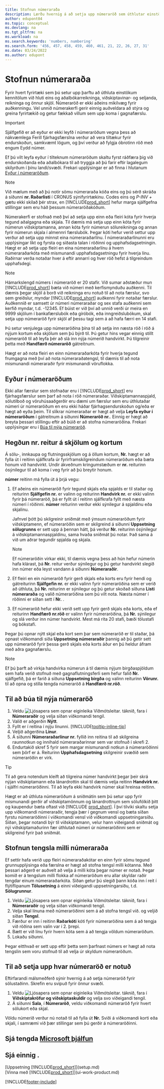 ```yaml
---
title: Stofnun númeraraða
description: Lærðu hvernig á að setja upp númeraröð sem úthlutar einstökum auðkenniskóðum til reikninga og skjala í Business Central.
author: edupont04
ms.topic: conceptual
ms.devlang: na
ms.tgt_pltfrm: na
ms.workload: na
ms.search.keywords: 'numbers, numbering'
ms.search.form: '456, 457, 458, 459, 460, 461, 21, 22, 26, 27, 31'
ms.date: 03/24/2022
ms.author: edupont
---
```

# <a name="create-number-series" />Stofnun númeraraða

Fyrir hvert fyrirtæki sem þú setur upp þarftu að úthluta einstökum kennitölum við hluti eins og aðalbókarreikninga, viðskiptavinar- og seljanda, reikninga og önnur skjöl. Númeraröð er ekki aðeins mikilvæg fyrir auðkenningu. Vel unnið númerakerfi gerir einnig auðveldara að stýra og greina fyrirtækið og getur fækkað villum sem upp koma í gagnafærslu.

> [!Important]
> Sjálfgefið er að eyður er ekki leyfð í númeraröðum vegna þess að nákvæmlega Ferill fjárhagsfærslna verður að vera tiltækur fyrir endurskoðun, samkvæmt lögum, og því verður að fylgja óbrotinn röð með engum Eydd númer.
> 
> Ef þú vilt leyfa eyður í tilteknum númeraröðum skaltu fyrst ráðfæra þig við endurskoðanda eða aðalbókara til að tryggja að þú farir eftir lagalegum skilyrðum í þínu landi/svæði. Frekari upplýsingar er að finna í hlutanum [Eyður í númeraröðum](#gaps-in-number-series).

> [!NOTE]  
> Við mælum með að þú notir sömu númeraraða kóða eins og þú sérð skráða á síðunni **nr. Raðarlisti** í CRONUS sýnifyrirtækinu. Codes eins og *P-INV +* gætu ekki skilað þér strax, en [!INCLUDE[prod_short](includes/prod_short.md)] hefur marga sjálfgefna stillingar sem eru háð þessum númeraröðakóðum.

Númerakerfi er stofnað með því að setja upp einn eða fleiri kóta fyrir hverja tegund aðalgagna eða skjala. Til dæmis má setja upp einn kóta fyrir númerun viðskiptamanna, annan kóta fyrir númerun sölureikninga og annan fyrir númerun skjala í almennri færslubók. Þegar kóti hefur verið settur upp verður að setja upp minnst eina númeraraðarlínu. Í númeraraðarlínunni eru upplýsingar líkt og fyrsta og síðasta talan í röðinni og upphafsdagsetningin. Hægt er að setja upp fleiri en eina númeraraðarlínu á hvern númeraraðarkóta með mismunandi upphafsdagsetningu fyrir hverja línu. Raðirnar verða notaðar hver á eftir annarri og hver röð hefst á tilgreindum upphafsdegi.

> [!NOTE]
> Hámarkslengd númers í númeraröð er 20 stafir. Við sumar aðstæður mun [!INCLUDE[prod_short](includes/prod_short.md)] bæta við númeri með kerfismynduðu auðkenni. Til dæmis þegar skjöl á borð við reikninga eru notuð til að nota færslur, svo sem greiðslur, myndar [!INCLUDE[prod_short](includes/prod_short.md)] auðkenni fyrir notaðar færslur. Auðkennið er samsett úr númeri númeraraðar og sex stafa auðkenni sem kerfið myndar, t.d. -12345. Ef búist er við því að unnið verði úr meira en 9999 skjölum í bankafærslubók eða gíróbók, eða inngreiðslubókum, skal setja upp númeraröð fyrir skjöl af þessu tagi sem á að hafa færri en 14 stafi.

Þú setur venjulega upp númeraröðina þína til að setja inn næsta röð í röð á nýjum kortum eða skjölum sem þú býrð til. Þú getur hins vegar einnig stillt númeraröð til að leyfa þér að slá inn nýja númerið handvirkt. Þú tilgreinir þetta með **Handfærð númeraröð** gátreitnum.

Hægt er að nota fleiri en einn númeraraðarkóta fyrir hverja tegund frumgagna með því að nota númeraraðatengsl, til dæmis til að nota mismunandi númeraraðir fyrir mismunandi vöruflokka.

## <a name="gaps-in-number-series" />Eyður í númeraröðum
Ekki allar færslur sem stofnaðar eru í [!INCLUDE[prod_short](includes/prod_short.md)] eru fjárhagsfærslur sem þarf að nota í röð númeraraðar. Viðskiptamannaspjald, sölutilboð og vöruhúsaaðgerðir eru dæmi um færslur sem eru úthlutaðar númeri úr númeraröðum en eru ekki háðar fjárhagsendurskoðun og/eða er hægt að eyða þeim. Til slíkrar númeraraðar er hægt að velja **Leyfa eyður í númeraröðum** í gátreitnum á síðunni **Númeraröð nr.**. Einnig er hægt að breyta þessari stillingu eftir að búið er að stofna númeraröðina. Frekari upplýsingar eru í [Búa til nýja númeraröð](ui-create-number-series.md#to-create-a-new-number-series).

## <a name="behavior-of-the-no-field-on-documents-and-cards" />Hegðun nr. reitur á skjölum og kortum

Á sölu-, innkaupa og flutningsskjölum og á öllum kortum, **Nr.** hægt er að fylla út í reitinn sjálfkrafa úr fyrirframskilgreindum númeraröðum eða bæta honum við handvirkt. Undir ákveðnum kringumstæðum er **nr.** reiturinn ósýnilegur til að koma í veg fyrir að þú breytir honum.  

**númer** reitinn má fylla út á þrjá vegu:

1. Ef aðeins ein númeraröð fyrir tegund skjals eða spjalds er til staðar og reiturinn **Sjálfgefin nr.** er valinn og reiturinn **Handvirk nr.** er ekki valinn fyrir þá númeraröð, þá er fyllt út í reitinn sjálfkrafa fyllt með næsta númeri í röðinni. **númer** reiturinn verður ekki sýnilegur á spjaldinu eða skjalinu.  

    Jafnvel þótt þú skilgreinir sniðmát með ýmsum númeraröðum fyrir viðskiptamenn, ef númeraröðin sem er skilgreind á síðunni **Uppsetning sölugrunns** er sett upp á þennan hátt, þá verður **Nr.** reiturinn ósýnilegur á viðskiptamannaspjaldinu, sama hvaða sniðmát þú notar. Það sama á við um aðrar tegundir spjalda og skjala.  

    > [!NOTE]  
    > Ef númeraröðin virkar ekki, til dæmis vegna þess að hún hefur númerin hafa klárast, þá **Nr.** reitur verður sýnilegur og þú getur handvirkt slegið inn númer eða leyst vandann á síðunni **Númeraraðir**.

2. Ef fleiri en ein númeraröð fyrir gerð skjals eða korts eru fyrir hendi og gátreiturinn **Sjálfgefin nr.** er ekki valinn fyrir númeraröðina sem er verið að úthluta, þá **Nr.** reiturinn er sýnilegur og þú getur skoðað síðuna **Listi númeraraða** og valið númeraröðina sem þú vilt nota. Næsta númer í röðinni er síðan sett í **Nr.** .

3. Ef númeraröð hefur ekki verið sett upp fyrir gerð skjals eða korts, eða ef reiturinn **Handfærð nr.röð** er valinn fyrir númeraröðina, þá **Nr.** sýnilegur og slá verður inn númer handvirkt. Mest má rita 20 stafi, bæði tölustafi og bókstafi.

Þegar þú opnar nýtt skjal eða kort sem þar sem númeraröð er til staðar, þá opnast viðkomandi síða **Uppsetning númeraraðir** þannig að þú getir sett upp númeraröð fyrir þessa gerð skjals eða korts áður en þú heldur áfram með aðra gagnafærslu.

> [!NOTE]  
> Ef þú þarft að virkja handvirka númerun á til dæmis nýjum birgðaspjöldum sem hafa verið stofnuð með gagnaflutningsferli sem hefur falið **Nr.** sjálfgefið, þá er farið á síðuna **Uppsetning birgða** og valinn reiturinn **Vörunr.** til að opna og stilla tengda númeraröð á **Handfærð nr.röð**.

## <a name="to-create-a-new-number-series" />Til að búa til nýja númeraröð

1. Veldu ![Ljósapera sem opnar eiginleika Viðmótsleitar.](media/ui-search/search_small.png "Segðu mér hvað þú vilt gera") táknið, fara í **Númeraraðir** og velja síðan viðkomandi tengil.
2. Valið er aðgerðin **Nýtt**.  
3. Fyllt er í reitina í nýju línunni. [!INCLUDE[tooltip-inline-tip](includes/tooltip-inline-tip_md.md)]  
4. Veljið aðgerðina **Línur**.  
5. Á síðunni **Númeraraðarlínur nr.** fyllið inn reitina til að skilgreina raunnotkun og innihald númeraraðarinnar sem var stofnuð í skrefi 2.  
6. Endurtakið skref 5 fyrir sem margar mismunandi notkun á númeraröðinni sem þörf er á. Reiturinn **Upphafsdagsetning** skilgreinir svæðið sem númeraröðin er virk.  

> [!TIP]
> Til að gera notendum kleift að tilgreina númer handvirkt þegar þeir skrá nýjan viðskiptamann eða lánardrottin skal til dæmis velja reitinn **Handvirk nr.** í sjálfri númeraröðinni. Til að leyfa ekki handvirk númer skal hreinsa reitinn.

Hægt er að úthluta númeraröðum á sniðmátin sem þú setur upp fyrir mismunandi gerðir af viðskiptamönnum og lánardrottnum sem sölufólkið þitt og kaupendur bæta oftast við [!INCLUDE [prod_short](includes/prod_short.md)]. Í því tilviki skaltu setja upp viðkomandi númeraraðir, tengja þær í gegnum vensl og bæta síðan fyrstu númeraröðinni í viðkomandi vensl við viðkomandi uppsetningarsíðu. Síðan, þegar notandi býr til viðskiptamann, velur hann viðeigandi sniðmát og nýi viðskiptamaðurinn fær úthlutað númeri úr númeraröðinni sem er skilgreind fyrir það sniðmát.  

## <a name="to-create-relationships-between-number-series" />Stofnun tengsla milli númeraraða

Ef settir hafa verið upp fleiri númeraraðakótar en einn fyrir sömu tegund grunnupplýsinga eða færslna er hægt að stofna tengsl milli kótanna. Með þessari aðgerð er auðvelt að velja á milli kóta þegar númer er notað. Þegar komið er á tengslum milli flokka af númeraröðum eru allar skyldar raðir tengdar einum númeraraðarkóta. Síðan getur þú slegið þann kóða inn í reit í flýtiflipanum **Tölusetning** á einni viðeigandi uppsetningarsíðu, t.d. **Sölugrunnur**.  

1. Veldu ![Ljósapera sem opnar eiginleika Viðmótsleitar.](media/ui-search/search_small.png "Segðu mér hvað þú vilt gera") táknið, fara í **Númeraraðir** og velja síðan viðkomandi tengil.
2. Velja skal línuna með númeraröðinni sem á að stofna tengsl við. og veljið síðan **Tengsl**.
3. Færður er inn í reitinn **Raðarkóti** kóti fyrir númeraröðina sem á að tengja við röðina sem valin var í 2. þrepi.
4. Bætt er við línu fyrir hvern kóta sem á að tengja völdum númeraröðum.
5. Lokaðu síðunni.

Þegar eitthvað er sett upp eftir þetta sem þarfnast númers er hægt að nota tengslin sem voru stofnuð til að velja úr skyldum númeraröðum.

## <a name="to-set-up-where-a-number-series-is-used" />Til að setja upp hvar númeraröð er notuð

Eftirfarandi málsmeðferð sýnir hvernig á að setja númeraröð fyrir sölustaðinn. Skrefin eru svipuð fyrir önnur svæði.  

1. Veldu ![Ljósapera sem opnar eiginleika Viðmótsleitar.](media/ui-search/search_small.png "Segðu mér hvað þú vilt gera") táknið, fara í **Viðskiptakröfur og viðskiptaskuldir** og velja svo viðeigandi tengil.
2. Á síðunni **Sala**, í **Númeraröð**, veldu viðkomandi númeraröð fyrir hvert sölukort eða skjal.

Völdu númerið verður nú notað til að fylla út **Nr.** Sviði á viðkomandi korti eða skjali, í samræmi við þær stillingar sem þú gerðir á númeraröðinni.  

## <a name="see-related-microsoft-training" />Sjá tengda [Microsoft þjálfun](/training/modules/number-series-trail-codes-dynamics-365-business-central/index)

## <a name="see-also" />Sjá einnig .

[Uppsetning [!INCLUDE[prod_short](includes/prod_short.md)]](setup.md)  
[Vinna með [!INCLUDE[prod_short](includes/prod_short.md)]](ui-work-product.md)  


[!INCLUDE[footer-include](includes/footer-banner.md)]
